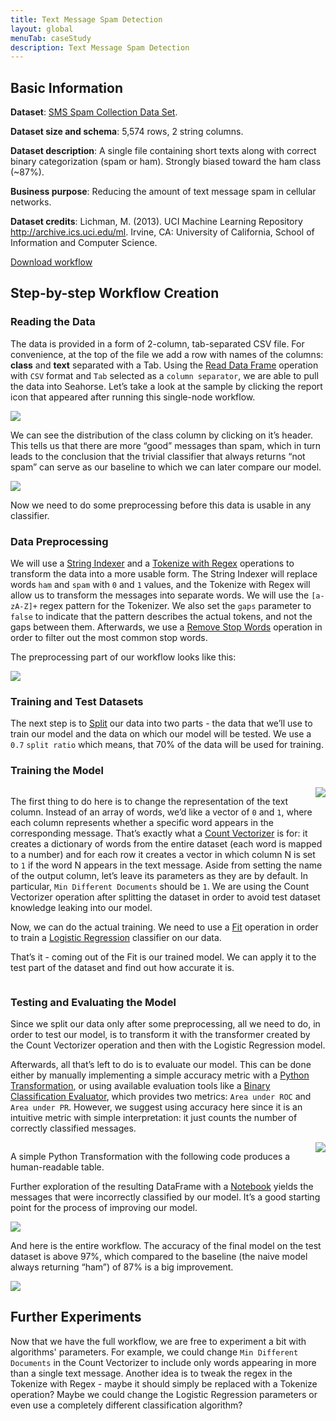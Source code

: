 ```yaml
---
title: Text Message Spam Detection
layout: global
menuTab: caseStudy
description: Text Message Spam Detection
---
```


## Basic Information

**Dataset**: <a target="_blank" href="http://archive.ics.uci.edu/ml/datasets/SMS+Spam+Collection">SMS Spam Collection Data Set</a>.

**Dataset size and schema**: 5,574 rows, 2 string columns.

**Dataset description**: A single file containing short texts along with correct binary
categorization (spam or ham). Strongly biased toward the ham class (~87%).

**Business purpose**: Reducing the amount of text message spam in cellular networks.

**Dataset credits**: Lichman, M. (2013). UCI Machine Learning Repository
<http://archive.ics.uci.edu/ml>. Irvine, CA: University of California, School of Information and
Computer Science.

<a target="_blank" href="workflows/05_text_message_spam_detection.json" download>Download workflow</a>

## Step-by-step Workflow Creation

### Reading the Data

The data is provided in a form of 2-column, tab-separated CSV file. For convenience, at the top of
the file we add a row with names of the columns: **class** and **text** separated with a Tab. Using
the [Read Data Frame](../internal/operations/read_dataframe.html) operation with `CSV` format and
`Tab` selected as a `column separator`, we are able to pull the data into Seahorse. Let’s take a
look at the sample by clicking the report icon that appeared after running this single-node workflow.

<img class="centered-image img-responsive spacer" src="../img/usecases/text_message_spam_detection/image_0.png" >

We can see the distribution of the class column by clicking on it’s header. This tells us that there
are more “good” messages than spam, which in turn leads to the conclusion that the trivial
classifier that always returns “not spam” can serve as our baseline to which we can later compare
our model.

<img class="centered-image img-responsive spacer" src="../img/usecases/text_message_spam_detection/image_1.png" >

Now we need to do some preprocessing before this data is usable in any classifier.

### Data Preprocessing

We will use a [String Indexer](../internal/operations/string_indexer.html) and
a [Tokenize with Regex](../internal/operations/tokenize_with_regex.html) operations to transform
the data into a more usable form. The String Indexer will replace words `ham` and `spam` with `0`
and `1` values, and the Tokenize with Regex will allow us to transform the messages into  separate
words. We will use the `[a-zA-Z]+` regex pattern for the Tokenizer. We also set the `gaps` parameter
to `false` to indicate that the pattern describes the actual tokens, and not the gaps between them.
Afterwards, we use a [Remove Stop Words](../internal/operations/remove_stop_words.html) operation
in order to filter out the most common stop words.

The preprocessing part of our workflow looks like this:

<img class="centered-image img-responsive spacer" src="../img/usecases/text_message_spam_detection/image_2.png" >

### Training and Test Datasets

The next step is to [Split](../internal/operations/split.html) our data into two parts - the data
that we’ll use to train our model and the data on which our model will be tested. We use a `0.7`
`split ratio` which means, that 70% of the data will be used for training.

### Training the Model
<div style="overflow: auto">
<img style="float:right; margin-left:20px" class="centered-image img-responsive spacer" src="../img/usecases/text_message_spam_detection/image_3.png" >

<p>
The first thing to do here is to change the representation of the text column. Instead of an array
of words, we’d like a vector of <code>0</code> and <code>1</code>, where each column represents
whether a specific word appears in the corresponding message. That’s exactly what a
<a href="../internal/operations/count_vectorizer.html">Count Vectorizer</a> is for: it creates a
dictionary of words from the entire dataset (each word is mapped to a number) and for each row it
creates a vector in which column N is set to <code>1</code> if the word N appears in the text
message. Aside from setting the name of the output column, let’s leave its parameters as they are by
default. In particular, <code>Min Different Documents</code> should be <code>1</code>. We are using
the Count Vectorizer operation after splitting the dataset in order to avoid test dataset knowledge
leaking into our model.
</p>
<p>
Now, we can do the actual training. We need to use a
<a href="../internal/operations/fit.html">Fit</a> operation in order to train a
<a href="../internal/operations/logistic_regression.html">Logistic Regression</a> classifier on our
data.
</p>
<p>
That’s it - coming out of the Fit is our trained model. We can apply it to the test part of the
dataset and find out how accurate it is.
</p>
</div>

### Testing and Evaluating the Model

Since we split our data only after some preprocessing, all we need to do, in order to test our
model, is to transform it with the transformer created by the Count Vectorizer operation and then
with the Logistic Regression model.

Afterwards, all that’s left to do is to evaluate our model.
This can be done either by manually implementing a simple accuracy metric with a
[Python Transformation](../internal/operations/python_transformation.html),
or using available evaluation tools like a
[Binary Classification Evaluator](../internal/operations/binary_classification_evaluator.html),
which provides two metrics: `Area under ROC` and `Area under PR`. However, we suggest using accuracy
here since it is an intuitive metric with simple interpretation: it just counts the number of
correctly classified messages.

<div style="overflow: auto">
<img style="float:right; margin-left:20px" class="centered-image img-responsive" src="../img/usecases/text_message_spam_detection/image_4.png" >
<p>
A simple Python Transformation with the following code produces a human-readable table.
</p>
<p>
Further exploration of the resulting DataFrame with a
<a href="../internal/operations/notebook.html">Notebook</a> yields the messages that were
incorrectly classified by our model. It’s a good starting point for the process of improving our
model.
</p>
</div>

<img class="centered-image img-responsive spacer" src="../img/usecases/text_message_spam_detection/image_5.png" >

And here is the entire workflow. The accuracy of the final model on the test dataset is above 97%,
which compared to the baseline (the naive model always returning “ham”) of 87% is a big improvement.

<img class="centered-image img-responsive spacer" src="../img/usecases/text_message_spam_detection/image_6.png" >

## Further Experiments

Now that we have the full workflow, we are free to experiment a bit with algorithms' parameters.
For example, we could change `Min Different Documents` in the Count Vectorizer to include only words
appearing in more than a single text message. Another idea is to tweak the regex in the Tokenize
with Regex - maybe it should simply be replaced with a Tokenize operation? Maybe we could change
the Logistic Regression parameters or even use a completely different classification algorithm?
